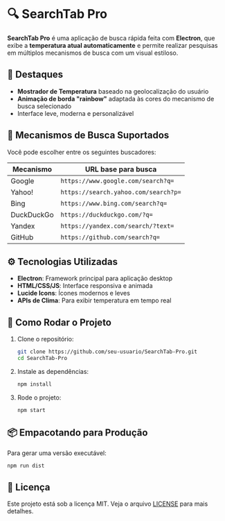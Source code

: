 # 🔍 SearchTab Pro

**SearchTab Pro** é uma aplicação de busca rápida feita com **Electron**, que exibe a **temperatura atual automaticamente** e permite realizar pesquisas em múltiplos mecanismos de busca com um visual estiloso.


## 🌈 Destaques

- **Mostrador de Temperatura** baseado na geolocalização do usuário
- **Animação de borda "rainbow"** adaptada às cores do mecanismo de busca selecionado
- Interface leve, moderna e personalizável


## 🔎 Mecanismos de Busca Suportados

Você pode escolher entre os seguintes buscadores:

| Mecanismo     | URL base para busca                      |
|---------------|------------------------------------------|
| Google        | `https://www.google.com/search?q=`       |
| Yahoo!        | `https://search.yahoo.com/search?p=`     |
| Bing          | `https://www.bing.com/search?q=`         |
| DuckDuckGo    | `https://duckduckgo.com/?q=`             |
| Yandex        | `https://yandex.com/search/?text=`       |
| GitHub        | `https://github.com/search?q=`           |


## ⚙️ Tecnologias Utilizadas

- **Electron**: Framework principal para aplicação desktop
- **HTML/CSS/JS**: Interface responsiva e animada
- **Lucide Icons**: Ícones modernos e leves
- **APIs de Clima**: Para exibir temperatura em tempo real


## 🚀 Como Rodar o Projeto

1. Clone o repositório:
   ```bash
   git clone https://github.com/seu-usuario/SearchTab-Pro.git
   cd SearchTab-Pro
   ```

2. Instale as dependências:

   ```bash
   npm install
   ```

3. Rode o projeto:

   ```bash
   npm start
   ```


## 📦 Empacotando para Produção

Para gerar uma versão executável:

```bash
npm run dist
```

## 📄 Licença

Este projeto está sob a licença MIT. Veja o arquivo [LICENSE](LICENSE) para mais detalhes.